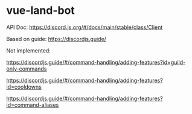 # vue-land-bot

API Doc: https://discord.js.org/#/docs/main/stable/class/Client

Based on guide: https://discordjs.guide/

Not implemented:

https://discordjs.guide/#/command-handling/adding-features?id=guild-only-commands

https://discordjs.guide/#/command-handling/adding-features?id=cooldowns

https://discordjs.guide/#/command-handling/adding-features?id=command-aliases
